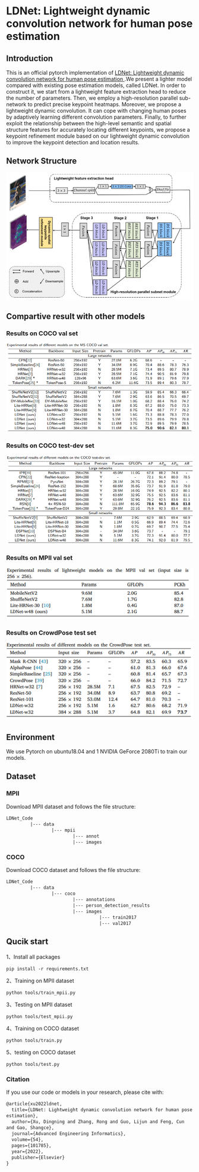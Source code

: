 # LDNet: Lightweight dynamic convolution network for human pose estimation

## Introduction
This is an official pytorch implementation of [LDNet: Lightweight dynamic convolution network for human pose estimation ](https://www.sciencedirect.com/science/article/pii/S1474034622002439).We present a lighter model compared with existing pose estimation models, called LDNet. In order to construct it, we start from a lightweight feature extraction head to reduce the number of parameters. Then, we employ a high-resolution parallel sub-network to predict precise keypoint heatmaps. Moreover, we propose a lightweight dynamic convolution. It can cope with changing human poses by adaptively learning different convolution parameters. Finally, to further exploit the relationship between the high-level semantic and spatial structure features for accurately locating different keypoints, we propose a keypoint refinement module based on our lightweight dynamic convolution to improve the keypoint detection and location results. 



## Network Structure

![Illustrating the architecture of LDNet](imgs/the_structure_of_LDNet.png)



## Compartive result with other models
### Results on COCO val  set
![image](imgs/result_on_coco_val.png)

### Results on COCO test-dev set
![image](imgs/result_on_coco_test_dev.png)


### Results  on MPII val set
![image](imgs/result_on_mpii_val.png)

### Results  on CrowdPose test set

![image](imgs/result_on_crowdpose.png)



## Environment

We use  Pytorch on ubuntu18.04 and 1 NVIDIA GeForce 2080Ti to train our models.

## Dataset
### MPII
Download MPII dataset and follows the file structure:
```
LDNet_Code
         |--- data
                 |--- mpii
                         |--- annot
                         |--- images
```

### COCO
Download COCO dataset and follows the file structure:
```
LDNet_Code
         |--- data
                 |--- coco
                         |--- annotations
                         |--- person_detection_results
                         |--- images
                                   |--- train2017
                                   |--- val2017
```


## Qucik start
1、Install all packages
```
pip install -r requirements.txt
```
2、Training on MPII dataset
```
python tools/train_mpii.py
```
3、Testing on MPII dataset
```
python tools/test_mpii.py
```
4、Training on COCO dataset
```
python tools/train.py
```
5、testing on COCO dataset
```
python tools/test.py
```

### Citation
If you use our code or models in your research, please cite with:
```
@article{xu2022ldnet,
  title={LDNet: Lightweight dynamic convolution network for human pose estimation},
  author={Xu, Dingning and Zhang, Rong and Guo, Lijun and Feng, Cun and Gao, Shangce},
  journal={Advanced Engineering Informatics},
  volume={54},
  pages={101785},
  year={2022},
  publisher={Elsevier}
}
```
